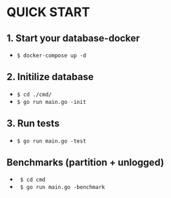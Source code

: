 # QUICK START

## 1. Start your database-docker
 - ``` $ docker-compose up -d ```

## 2. Initilize database
 - ``` $ cd ./cmd/ ```
 - ``` $ go run main.go -init ```

## 3. Run tests
 - ``` $ go run main.go -test ```


## Benchmarks (partition + unlogged)
 - ``` $ cd cmd```
 - ``` $ go run main.go -benchmark```